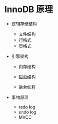 # InnoDB 原理

- 逻辑存储结构

  - 文件结构
  - 行格式
  - 页格式

- 引擎架构

  - 内存结构

  - 磁盘结构

  -  后台线程

- 事物原理

  - redo log
  - undo log
  - MVCC

